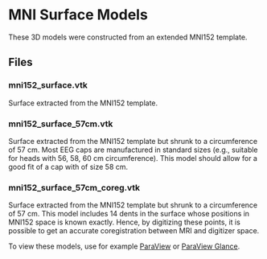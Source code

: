 # MNI Surface Models

These 3D models were constructed from an extended MNI152 template.

## Files

### mni152_surface.vtk

Surface extracted from the MNI152 template.

### mni152_surface_57cm.vtk

Surface extracted from the MNI152 template but shrunk to a circumference of 57 cm. Most EEG caps are manufactured in standard sizes (e.g., suitable for heads with 56, 58, 60 cm circumference). This model should allow for a good fit of a cap with of size 58 cm.

### mni152_surface_57cm_coreg.vtk

Surface extracted from the MNI152 template but shrunk to a circumference of 57 cm. This model includes 14 dents in the surface whose positions in MNI152 space is known exactly. Hence, by digitizing these points, it is possible to get an accurate coregistration between MRI and digitizer space.

To view these models, use for example [ParaView](https://www.paraview.org) or [ParaView Glance](https://kitware.github.io/glance/app/).
